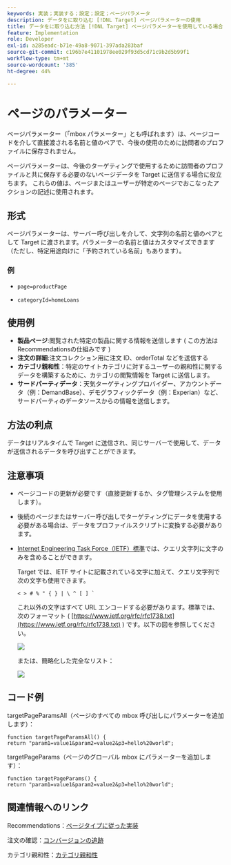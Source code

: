 ```yaml
---
keywords: 実装；実装する；設定；設定；ページパラメータ
description: データをに取り込む [!DNL Target] ページパラメーターの使用
title: データをに取り込む方法 [!DNL Target] ページパラメーターを使用している場合
feature: Implementation
role: Developer
exl-id: a285eadc-b71e-49a8-9071-397ada283baf
source-git-commit: c196b7e41101978ee029f93d5cd71c9b2d5b99f1
workflow-type: tm+mt
source-wordcount: '385'
ht-degree: 44%

---
```


# ページのパラメーター

ページパラメーター（「mbox パラメーター」とも呼ばれます）は、ページコードを介して直接渡される名前と値のペアで、今後の使用のために訪問者のプロファイルに保存されません。

ページパラメーターは、今後のターゲティングで使用するために訪問者のプロファイルと共に保存する必要のないページデータを Target に送信する場合に役立ちます。 これらの値は、ページまたはユーザーが特定のページでおこなったアクションの記述に使用されます。

## 形式

ページパラメーターは、サーバー呼び出しを介して、文字列の名前と値のペアとして Target に渡されます。パラメーターの名前と値はカスタマイズできます（ただし、特定用途向けに「予約されている名前」もあります）。

### 例

* `page=productPage`

* `categoryId=homeLoans`

## 使用例

* **製品ページ**:閲覧された特定の製品に関する情報を送信します ( この方法はRecommendationsの仕組みです )
* **注文の詳細**:注文コレクション用に注文 ID、orderTotal などを送信する
* **カテゴリ親和性**：特定のサイトカテゴリに対するユーザーの親和性に関するデータを構築するために、カテゴリの閲覧情報を Target に送信します。
* **サードパーティデータ**：天気ターゲティングプロバイダー、アカウントデータ（例：DemandBase）、デモグラフィックデータ（例：Experian）など、サードパーティのデータソースからの情報を送信します。

## 方法の利点

データはリアルタイムで Target に送信され、同じサーバーで使用して、データが送信されるデータを呼び出すことができます。

## 注意事項

* ページコードの更新が必要です（直接更新するか、タグ管理システムを使用します）。
* 後続のページまたはサーバー呼び出しでターゲティングにデータを使用する必要がある場合は、データをプロファイルスクリプトに変換する必要があります。
* [Internet Engineering Task Force（IETF）標準](https://www.ietf.org/rfc/rfc3986.txt)では、クエリ文字列に文字のみを含めることができます。

   Target では、IETF サイトに記載されている文字に加えて、クエリ文字列で次の文字も使用できます。

   ```< > # % " { } | \ ^ [ ] ` ```

   これ以外の文字はすべて URL エンコードする必要があります。標準では、次のフォーマット ( [https://www.ietf.org/rfc/rfc1738.txt](https://www.ietf.org/rfc/rfc1738.txt) ) です。以下の図を参照してください。

   ![](assets/ietf1.png)

   または、簡略化した完全なリスト：

   ![](assets/ietf2.png)

## コード例

targetPageParamsAll（ページのすべての mbox 呼び出しにパラメーターを追加します）：

`function targetPageParamsAll() { return "param1=value1&param2=value2&p3=hello%20world";`

targetPageParams（ページのグローバル mbox にパラメーターを追加します）：

`function targetPageParams() { return "param1=value1&param2=value2&p3=hello%20world";`

## 関連情報へのリンク

Recommendations：[ページタイプに従った実装](https://developer.adobe.com/target/implement/recommendations/)

注文の確認：[コンバージョンの追跡](https://developer.adobe.com/target/implement/client-side/atjs/how-to-deployatjs/implement-target-without-a-tag-manager/)

カテゴリ親和性：[カテゴリ親和性](/help/main/c-target/c-visitor-profile/category-affinity.md#concept_75EC1E1123014448B8B92AD16B2D72CC)

